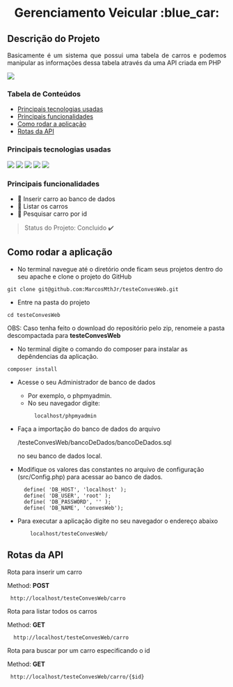 <h1 align="center">Gerenciamento Veicular :blue_car: </h1>
<h2>Descrição do Projeto</h2>
<p align="justify">Basicamente é um sistema que possui uma tabela de carros e podemos manipular as informações dessa tabela através da uma API criada em PHP</p>
<!-- foto do projeto  --->
<img src="https://github.com/MarcosMthJr/testeConvesWeb/blob/master/readmeImg/demo.gif?raw=true"/>

### Tabela de Conteúdos
  * [Principais tecnologias usadas](#principais-tecnologias-usadas)
  * [Principais funcionalidades](#principais-funcionalidades)
  * [Como rodar a aplicação](#como-rodar-a-aplicação)
  * [Rotas da API](#rotas-da-api)
  

### Principais tecnologias usadas
<img src="https://img.shields.io/static/v1?label=PHP&message=language&color=blue&style=for-the-badge"/>

<img src="https://img.shields.io/static/v1?label=JAVASCRIPT&message=language&color=yellow&style=for-the-badge&logo=JS"/>

<img src="https://img.shields.io/static/v1?label=HTML5&message=markup_language&color=red&style=for-the-badge&logo=html"/>

<img src="https://img.shields.io/static/v1?label=CSS3&message=style_sheet&color=cian&style=for-the-badge&logo=CSS"/>

<img src="https://img.shields.io/static/v1?label=BOOTSTRAP4&message=framework&color=purple&style=for-the-badge&logo=BOOTSTRAP"/>

### Principais funcionalidades
- :blue_car: Inserir carro ao banco de dados
- :blue_car: Listar os carros
- :blue_car: Pesquisar carro por id

> Status do Projeto: Concluido :heavy_check_mark:

## Como rodar a aplicação
- No terminal navegue até o diretório onde ficam seus projetos dentro do seu apache e clone o projeto do GitHub
```shell
git clone git@github.com:MarcosMthJr/testeConvesWeb.git
```
- Entre na pasta do projeto
```shell
cd testeConvesWeb
```
<p>OBS: Caso tenha feito o download do repositório pelo zip, renomeie a pasta descompactada para <b>testeConvesWeb</b></p>

- No terminal digite o comando do composer para instalar as depêndencias da aplicação.
```shell
composer install
```
- Acesse o seu Administrador de banco de dados
  - Por exemplo, o phpmyadmin.
  - No seu navegador digite:
    ```shell
      localhost/phpmyadmin
    ```
- Faça a importação do banco de dados do arquivo <p>/testeConvesWeb/bancoDeDados/bancoDeDados.sql</p> no seu banco de dados local.

- Modifique os valores das constantes no arquivo de configuração (src/Config.php) para acessar ao banco de dados.
    ```shell
      define( 'DB_HOST', 'localhost' );
      define( 'DB_USER', 'root' );
      define( 'DB_PASSWORD', '' );
      define( 'DB_NAME', 'convesWeb');
    ```

- Para executar a aplicação digite no seu navegador o endereço abaixo
   ```shell
       localhost/testeConvesWeb/
    ```

## Rotas da API
 <p>Rota para inserir um carro</p>
 Method: <b>POST</b>
 
     http://localhost/testeConvesWeb/carro
 
<p>Rota para listar todos os carros</p>
 Method: <b>GET</b>
 
      http://localhost/testeConvesWeb/carro
  
<p>Rota para buscar por um carro especificando o id</p>
 Method: <b>GET</b>

     http://localhost/testeConvesWeb/carro/{$id} 

